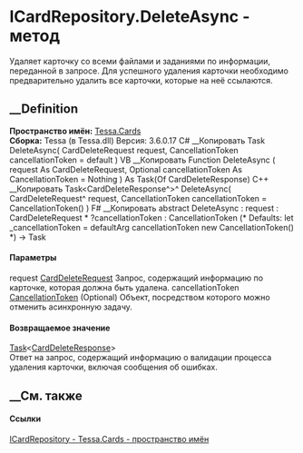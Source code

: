 # ICardRepository.DeleteAsync - метод
Удаляет карточку со всеми файлами и заданиями по информации, переданной в
запросе. Для успешного удаления карточки необходимо предварительно удалить все
карточки, которые на неё ссылаются.
## __Definition
 **Пространство имён:** [Tessa.Cards](N_Tessa_Cards.htm)  
 **Сборка:** Tessa (в Tessa.dll) Версия: 3.6.0.17
C# __Копировать
     Task<CardDeleteResponse> DeleteAsync(
    	CardDeleteRequest request,
    	CancellationToken cancellationToken = default
    )
VB __Копировать
     Function DeleteAsync ( 
    	request As CardDeleteRequest,
    	Optional cancellationToken As CancellationToken = Nothing
    ) As Task(Of CardDeleteResponse)
C++ __Копировать
    Task<CardDeleteResponse^>^ DeleteAsync(
    	CardDeleteRequest^ request, 
    	CancellationToken cancellationToken = CancellationToken()
    )
F# __Копировать
     abstract DeleteAsync : 
            request : CardDeleteRequest * 
            ?cancellationToken : CancellationToken 
    (* Defaults:
            let _cancellationToken = defaultArg cancellationToken new CancellationToken()
    *)
    -> Task<CardDeleteResponse> 
#### Параметры
request [CardDeleteRequest](T_Tessa_Cards_CardDeleteRequest.htm)
    Запрос, содержащий информацию по карточке, которая должна быть удалена.
cancellationToken
[CancellationToken](https://learn.microsoft.com/dotnet/api/system.threading.cancellationtoken)
(Optional)
    Объект, посредством которого можно отменить асинхронную задачу.
#### Возвращаемое значение
[Task](https://learn.microsoft.com/dotnet/api/system.threading.tasks.task-1)<[CardDeleteResponse](T_Tessa_Cards_CardDeleteResponse.htm)>  
Ответ на запрос, содержащий информацию о валидации процесса удаления карточки,
включая сообщения об ошибках.
##  __См. также
#### Ссылки
[ICardRepository - ](T_Tessa_Cards_ICardRepository.htm)
[Tessa.Cards - пространство имён](N_Tessa_Cards.htm)
